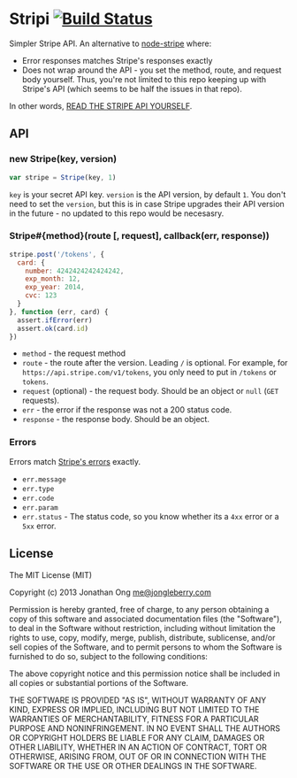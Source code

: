 # Stripi [![Build Status](https://travis-ci.org/jonathanong/stripi.png)](https://travis-ci.org/jonathanong/stripi)

Simpler Stripe API.
An alternative to [node-stripe](https://github.com/abh/node-stripe) where:

- Error responses matches Stripe's responses exactly
- Does not wrap around the API - you set the method, route, and request body yourself.
  Thus, you're not limited to this repo keeping up with Stripe's API (which seems to be half the issues in that repo).

In other words, [READ THE STRIPE API YOURSELF](https://stripe.com/docs/api).

## API

### new Stripe(key, version)

```js
var stripe = Stripe(key, 1)
```

`key` is your secret API key.
`version` is the API version, by default `1`.
You don't need to set the `version`,
but this is in case Stripe upgrades their API version in the future - no updated to this repo would be necesasry.

### Stripe#{method}(route [, request], callback(err, response))

```js
stripe.post('/tokens', {
  card: {
    number: 4242424242424242,
    exp_month: 12,
    exp_year: 2014,
    cvc: 123
  }
}, function (err, card) {
  assert.ifError(err)
  assert.ok(card.id)
})
```

- `method` - the request method
- `route` - the route after the version. Leading `/` is optional. For example, for `https://api.stripe.com/v1/tokens`, you only need to put in `/tokens` or `tokens`.
- `request` (optional) - the request body. Should be an object or `null` (`GET` requests).
- `err` - the error if the response was not a 200 status code.
- `response` - the response body. Should be an object.

### Errors

Errors match [Stripe's errors](https://stripe.com/docs/api#errors) exactly.

- `err.message`
- `err.type`
- `err.code`
- `err.param`
- `err.status` - The status code, so you know whether its a `4xx` error or a `5xx` error.

## License

The MIT License (MIT)

Copyright (c) 2013 Jonathan Ong me@jongleberry.com

Permission is hereby granted, free of charge, to any person obtaining a copy
of this software and associated documentation files (the "Software"), to deal
in the Software without restriction, including without limitation the rights
to use, copy, modify, merge, publish, distribute, sublicense, and/or sell
copies of the Software, and to permit persons to whom the Software is
furnished to do so, subject to the following conditions:

The above copyright notice and this permission notice shall be included in
all copies or substantial portions of the Software.

THE SOFTWARE IS PROVIDED "AS IS", WITHOUT WARRANTY OF ANY KIND, EXPRESS OR
IMPLIED, INCLUDING BUT NOT LIMITED TO THE WARRANTIES OF MERCHANTABILITY,
FITNESS FOR A PARTICULAR PURPOSE AND NONINFRINGEMENT. IN NO EVENT SHALL THE
AUTHORS OR COPYRIGHT HOLDERS BE LIABLE FOR ANY CLAIM, DAMAGES OR OTHER
LIABILITY, WHETHER IN AN ACTION OF CONTRACT, TORT OR OTHERWISE, ARISING FROM,
OUT OF OR IN CONNECTION WITH THE SOFTWARE OR THE USE OR OTHER DEALINGS IN
THE SOFTWARE.